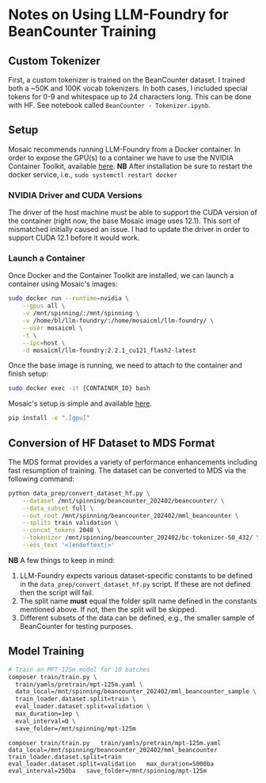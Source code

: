 # Notes on Using LLM-Foundry for BeanCounter Training
## Custom Tokenizer
First, a custom tokenizer is trained on the BeanCounter dataset. I trained both a ~50K and 100K vocab tokenizers. In both cases, I included special tokens for 0-9 and whitespace up to 24 characters long. This can be done with HF. See notebook called `BeanCounter - Tokenizer.ipynb`.

## Setup
Mosaic recommends running LLM-Foundry from a Docker container. In order to expose the GPU(s) to a container we have to use the NVIDIA Container Toolkit, available [here](https://docs.nvidia.com/datacenter/cloud-native/container-toolkit/latest/install-guide.html#installing-with-apt). **NB** After installation be sure to restart the docker service, i.e., `sudo systemctl restart docker`

### NVIDIA Driver and CUDA Versions
The driver of the host machine must be able to support the CUDA version of the container (right now, the base Mosaic image uses 12.1). This sort of mismatched initially caused an issue. I had to update the driver in order to support CUDA 12.1 before it would work.

### Launch a Container
Once Docker and the Container Toolkit are installed, we can launch a container using Mosaic's images:
```bash
sudo docker run --runtime=nvidia \
    --gpus all \
    -v /mnt/spinning/:/mnt/spinning \
    -v /home/bl/llm-foundry/:/home/mosaicml/llm-foundry/ \
    --user mosaicml \
    -t \
    --ipc=host \
    -d mosaicml/llm-foundry:2.2.1_cu121_flash2-latest
```

Once the base image is running, we need to attach to the container and finish setup:
```bash
sudo docker exec -it {CONTAINER_ID} bash
```

Mosaic's setup is simple and available [here](https://github.com/mosaicml/llm-foundry?tab=readme-ov-file#with-docker-recommended).

```bash
pip install -e ".[gpu]"
```

## Conversion of HF Dataset to MDS Format
The MDS format provides a variety of performance enhancements including fast resumption of training. The dataset can be converted to MDS via the following command:
```bash
python data_prep/convert_dataset_hf.py \
    --dataset /mnt/spinning/beancounter_202402/beancounter/ \
    --data_subset full \
    --out_root /mnt/spinning/beancounter_202402/mml_beancounter \
    --splits train validation \
    --concat_tokens 2048 \
    --tokenizer /mnt/spinning/beancounter_202402/bc-tokenizer-50_432/ \
    --eos_text '<|endoftext|>'
```
**NB** A few things to keep in mind:
1. LLM-Foundry expects various dataset-specific constants to be defined in the `data_prep/convert_dataset_hf.py` script. If these are not defined then the script will fail.
2. The split name **must** equal the folder split name defined in the constants mentioned above. If not, then the split will be skipped.
3. Different subsets of the data can be defined, e.g., the smaller sample of BeanCounter for testing purposes.

## Model Training
```bash
# Train an MPT-125m model for 10 batches
composer train/train.py \
  train/yamls/pretrain/mpt-125m.yaml \
  data_local=/mnt/spinning/beancounter_202402/mml_beancounter_sample \
  train_loader.dataset.split=train \
  eval_loader.dataset.split=validation \
  max_duration=1ep \
  eval_interval=0 \
  save_folder=/mnt/spinning/mpt-125m
```

```
composer train/train.py   train/yamls/pretrain/mpt-125m.yaml   data_local=/mnt/spinning/beancounter_202402/mml_beancounter   train_loader.dataset.split=train   eval_loader.dataset.split=validation   max_duration=5000ba   eval_interval=250ba   save_folder=/mnt/spinning/mpt-125m
```
